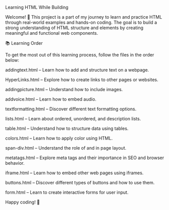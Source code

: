 Learning HTML While Building

Welcome! 🚀 This project is a part of my journey to learn and practice HTML through real-world examples and hands-on coding. The goal is to build a strong understanding of HTML structure and elements by creating meaningful and functional web components.

📚 Learning Order

To get the most out of this learning process, follow the files in the order below:

addingtext.html – Learn how to add and structure text on a webpage.

HyperLinks.html – Explore how to create links to other pages or websites.

addingpicture.html – Understand how to include images.

addvoice.html – Learn how to embed audio.

textformatting.html – Discover different text formatting options.

lists.html – Learn about ordered, unordered, and description lists.

table.html – Understand how to structure data using tables.

colors.html – Learn how to apply color using HTML.

span-div.html – Understand the role of  and  in page layout.

metatags.html – Explore meta tags and their importance in SEO and browser behavior.

iframe.html – Learn how to embed other web pages using iframes.

buttons.html – Discover different types of buttons and how to use them.

form.html – Learn to create interactive forms for user input.

Happy coding! 🎉

